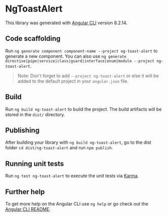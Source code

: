 # NgToastAlert

This library was generated with [Angular CLI](https://github.com/angular/angular-cli) version 8.2.14.

## Code scaffolding

Run `ng generate component component-name --project ng-toast-alert` to generate a new component. You can also use `ng generate directive|pipe|service|class|guard|interface|enum|module --project ng-toast-alert`.
> Note: Don't forget to add `--project ng-toast-alert` or else it will be added to the default project in your `angular.json` file. 

## Build

Run `ng build ng-toast-alert` to build the project. The build artifacts will be stored in the `dist/` directory.

## Publishing

After building your library with `ng build ng-toast-alert`, go to the dist folder `cd dist/ng-toast-alert` and run `npm publish`.

## Running unit tests

Run `ng test ng-toast-alert` to execute the unit tests via [Karma](https://karma-runner.github.io).

## Further help

To get more help on the Angular CLI use `ng help` or go check out the [Angular CLI README](https://github.com/angular/angular-cli/blob/master/README.md).
